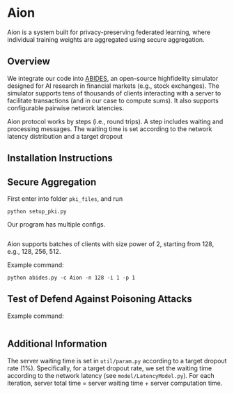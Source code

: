 # Aion

Aion is a system built for privacy-preserving federated learning, where individual training weights are aggregated using secure aggregation. 

## Overview
We integrate our code into [ABIDES](https://github.com/jpmorganchase/abides-jpmc-public), an open-source highfidelity simulator designed for AI research in financial markets (e.g., stock exchanges). 
The simulator supports tens of thousands of clients interacting with a server to facilitate transactions (and in our case to compute sums). 
It also supports configurable pairwise network latencies.

Aion protocol works by steps (i.e., round trips). 
A step includes waiting and processing messages. 
The waiting time is set according to the network latency distribution and a target dropout 



## Installation Instructions




## **Secure Aggregation**

First enter into folder `pki_files`, and run
```
python setup_pki.py
```

Our program has multiple configs.

```

```
Aion supports batches of clients with size power of 2, starting from 128,
e.g., 128, 256, 512.

Example command:
```
python abides.py -c Aion -n 128 -i 1 -p 1 
```



## Test of Defend Against Poisoning Attacks


Example command: 
```

```



## Additional Information

The server waiting time is set in `util/param.py` according to a target dropout rate (1%).
Specifically, for a target dropout rate, we set the waiting time according to the network latency (see `model/LatencyModel.py`). For each iteration, server total time = server waiting time + server computation time.

